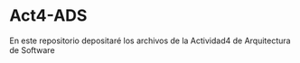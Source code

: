 # Act4-ADS
En este repositorio depositaré los archivos de la Actividad4 de  Arquitectura de Software

